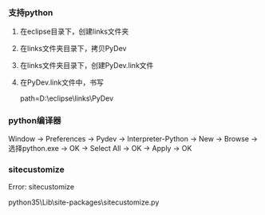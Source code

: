 ### 支持python ###
1. 在eclipse目录下，创建links文件夹
2. 在links文件夹目录下，拷贝PyDev
3. 在links文件夹目录下，创建PyDev.link文件
4. 在PyDev.link文件中，书写

	path=D:\\eclipse\\links\\PyDev

### python编译器 ###
Window -> Preferences -> Pydev -> Interpreter-Python -> New -> Browse -> 选择python.exe -> OK -> Select All -> OK -> Apply -> OK

### sitecustomize 
Error: sitecustomize

python35\Lib\site-packages\sitecustomize.py